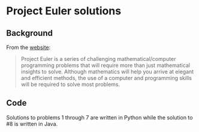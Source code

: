 # Project Euler solutions

## Background

From the [website](projecteuler.net):

> Project Euler is a series of challenging mathematical/computer programming problems that will require more than just mathematical insights to solve. Although mathematics will help you arrive at elegant and efficient methods, the use of a computer and programming skills will be required to solve most problems.

## Code

Solutions to problems 1 through 7 are written in Python while the solution to #8 is written in Java.
